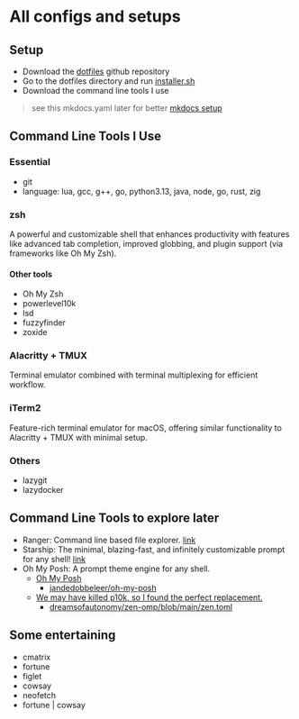 # All configs and setups


## Setup

- Download the [dotfiles](https://github.com/abhishekghoshh/dotfiles) github repository
- Go to the dotfiles directory and run [installer.sh](https://github.com/abhishekghoshh/dotfiles/blob/master/installer.sh)
- Download the command line tools I use

> see this mkdocs.yaml later for better [mkdocs setup](https://github.com/kubernetes-sigs/gateway-api/blob/main/mkdocs.yml)

## Command Line Tools I Use

### Essential
- git
- language: lua, gcc, g++, go, python3.13, java, node, go, rust, zig


### zsh
A powerful and customizable shell that enhances productivity with features like advanced tab completion, improved globbing, and plugin support (via frameworks like Oh My Zsh).

#### Other tools
- Oh My Zsh
- powerlevel10k
- lsd
- fuzzyfinder
- zoxide

### Alacritty + TMUX
Terminal emulator combined with terminal multiplexing for efficient workflow.

### iTerm2
Feature-rich terminal emulator for macOS, offering similar functionality to Alacritty + TMUX with minimal setup.

### Others
- lazygit
- lazydocker



## Command Line Tools to explore later

- Ranger: Command line based file explorer. [link](https://github.com/ranger/ranger)
- Starship: The minimal, blazing-fast, and infinitely customizable prompt for any shell! [link](https://starship.rs/guide/)
- Oh My Posh: A prompt theme engine for any shell. 
  - [Oh My Posh](https://ohmyposh.dev/)
    - [jandedobbeleer/oh-my-posh](https://github.com/jandedobbeleer/oh-my-posh)
  - [We may have killed p10k, so I found the perfect replacement.](https://www.youtube.com/watch?v=9U8LCjuQzdc)
    - [dreamsofautonomy/zen-omp/blob/main/zen.toml](https://github.com/dreamsofautonomy/zen-omp/blob/main/zen.toml)


## Some entertaining

- cmatrix
- fortune
- figlet
- cowsay
- neofetch
- fortune | cowsay




